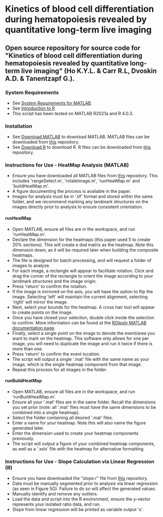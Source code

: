 # Kinetics of blood cell differentiation during hematopoiesis revealed by quantitative long-term live imaging
Open source repository for source code for "Kinetics of blood cell differentiation during hematopoiesis revealed by quantitative long-term live imaging" (Ho K.Y.L. &amp; Carr R.L, Dvoskin A.D. &amp; Tanentzapf G.).
---
### System Requirements
- See [System Requirements for MATLAB](https://www.mathworks.com/support/requirements/matlab-system-requirements.html).
- See [Introduction to R](https://cran.r-project.org/doc/manuals/r-release/R-intro.html)
- This script has been tested on MATLAB R2021a and R 4.0.3.

### Installation
- See [Download MATLAB](https://www.mathworks.com/downloads) to download MATLAB. MATLAB files can be downloaded from [this](https://github.com/Tanentzapf-Lab/LiveImaging_HematopiesisKinetics_Infection_Ho_Carr/) repository.
- See [Download R](https://www.r-project.org/) to download R. R files can be downloaded from [this](https://github.com/Tanentzapf-Lab/LiveImaging_HematopiesisKinetics_Infection_Ho_Carr/) repository.

### Instructions for Use - HeatMap Analysis (MATLAB)
- Ensure you have downloaded all MATLAB files from [this](https://github.com/Tanentzapf-Lab/LiveImaging_HematopiesisKinetics_Infection_Ho_Carr/) repository. This includes 'rangeSelect.m', 'rotateImage.m', 'runHeatMap.m' and 'buildHeatMap.m'.
- A figure documenting the process is available in the paper.
- Images for analysis must be in '.tif' format and stored within the same folder, and we recommend marking any landmark structures on the images directly prior to analysis to ensure consistent orientation.
#### runHeatMap
- Open MATLAB, ensure all files are in the workspace, and run 'runHeatMap.m'. 
- Declare the dimension for the heatmaps (this paper used 5 to create 20% sections). This will create a dxd matrix as the heatmap. Note this dimension down, as it will be required later when building the composite heatmaps.
- The file is designed for batch processing, and will request a folder of images to analyze.
- For each image, a rectangle will appear to facilitate rotation. Click and drag the corner of the rectangle to orient the image according to your landmark structures and the image origin.
- Press 'return' to confirm the rotation.
- If the image is mirrored on the axis, you will have the option to flip the image. Selecting 'left' will maintain the current alignment, selecting 'right' will mirror the image.
- Next, select your bounds for the heatmap. A cross hair tool will appear to create points on the image. 
- Once you have closed your selection, double click inside the selection to confirm. More information can be found at the [ROIpoly MATLAB documentation page](https://www.mathworks.com/help/images/ref/roipoly.html).
- Finally, select a single point on the image to denote the event/area you want to mark on the heatmap. This software only allows for one per image, you will need to duplicate the image and run it twice if there is more than one.
- Press 'return' to confirm the event location.
- The script will output a single '.mat' file with the same name as your image, which is the single heatmap component from that image.
- Repeat this process for all images in the folder.
#### runBuildHeatMap
- Open MATLAB, ensure all files are in the workspace, and run 'runBuildHeatMap.m'. 
- Ensure all your '.mat' files are in the same folder. Recall the dimensions you set prior (note: all '.mat' files must have the same dimensions to be combined into a single heatmap).
- Select the folder containing all desired '.mat' files.
- Enter a name for your heatmap. Note this will also name the figure generated later.
- Enter the dimension used to create your heatmap components previously.
- The script will output a figure of your combined heatmap components, as well as a '.xslx' file with the heatmap for alternative formatting.

### Instructions for Use - Slope Calculation via Linear Regression (R)
- Ensure you have downloaded the "slope.r" file from [this](https://github.com/Tanentzapf-Lab/LiveImaging_HematopiesisKinetics_Infection_Ho_Carr/) repository. 
- Data must be manually segmented prior to analysis via linear regression (as seen in Figure 5G). Failure to do so will affect the generated values.
- Manually identify and remove any outliers.
- Load the data and script into the R environment, ensure the y-vector represents your isolated ratio data, and run.
- Slope from linear regression will be printed as variable output 's'.
